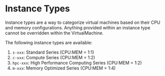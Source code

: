 # Instance Types

Instance types are a way to categorize virtual machines based on their CPU and memory
configurations.
Anything provided within an instance type cannot be overridden within the VirtualMachine.

The following instance types are available:

1. `s-xxx`: Standard Series (CPU:MEM = 1:1)
2. `c-xxx`: Compute Series (CPU:MEM = 1:2)
3. `hpc-xxx`: High Performance Computing Series (CPU:MEM = 1:2)
4. `m-xxx`: Memory Optimized Series (CPU:MEM = 1:4)


